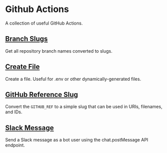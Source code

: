 # Github Actions

A collection of useful GitHub Actions.

## [Branch Slugs](branch-slugs)

Get all repository branch names converted to slugs.

## [Create File](create-file)

Create a file. Useful for .env or other dynamically-generated files.

## [GitHub Reference Slug](ref-slug)

Convert the `GITHUB_REF` to a simple slug that can be used in URIs, filenames, and IDs.

## [Slack Message](slack-message)

Send a Slack message as a bot user using the chat.postMessage API endpoint.
